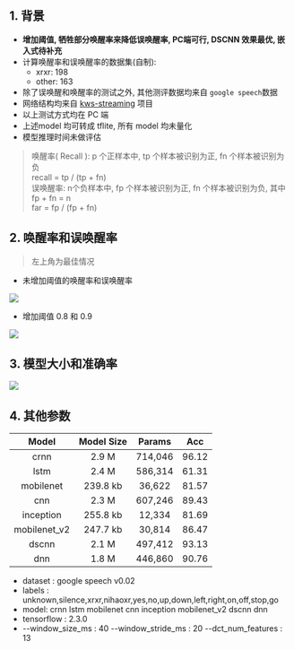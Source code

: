 ## 1. 背景
- **增加阈值, 牺牲部分唤醒率来降低误唤醒率, PC端可行, DSCNN 效果最优, 嵌入式待补充**
- 计算唤醒率和误唤醒率的数据集(自制):
    - xrxr: 198
    - other: 163
- 除了误唤醒和唤醒率的测试之外, 其他测评数据均来自 `google speech`数据
- 网络结构均来自 [kws-streaming](https://github.com/google-research/google-research/tree/master/kws_streaming) 项目
- 以上测试方式均在 PC 端
- 上述model 均可转成 tflite, 所有 model 均未量化
- 模型推理时间未做评估


> 唤醒率( Recall ): p 个正样本中, tp 个样本被识别为正, fn 个样本被识别为负    
> recall = tp / (tp + fn)  
> 误唤醒率: n个负样本中, fp 个样本被识别为正, fn 个样本被识别为负, 其中 fp + fn = n  
>  far = fp /  (fp + fn)

## 2. 唤醒率和误唤醒率

> 左上角为最佳情况

- 未增加阈值的唤醒率和误唤醒率

![](https://gitee.com/lebhoryi/PicGoPictureBed/raw/master/img/20200801182357.png)

- 增加阈值 0.8 和 0.9

![](https://gitee.com/lebhoryi/PicGoPictureBed/raw/master/img/20200801182344.png)

## 3. 模型大小和准确率

![](https://gitee.com/lebhoryi/PicGoPictureBed/raw/master/img/20200801182518.png)

## 4. 其他参数

|    Model     | Model Size | Params  |  Acc  |
| :----------: | :--------: | :-----: | :---: |
|     crnn     |   2.9 M    | 714,046 | 96.12 |
|     lstm     |   2.4 M    | 586,314 | 61.31 |
|  mobilenet   |  239.8 kb  | 36,622  | 81.57 |
|     cnn      |   2.3 M    | 607,246 | 89.43 |
|  inception   |  255.8 kb  | 12,334  | 81.69 |
| mobilenet_v2 |  247.7 kb  | 30,814  | 86.47 |
|    dscnn     |   2.1 M    | 497,412 | 93.13 |
|     dnn      |   1.8 M    | 446,860 | 90.76 |

- dataset : google speech v0.02
- labels : unknown,silence,xrxr,nihaoxr,yes,no,up,down,left,right,on,off,stop,go
- model: crnn lstm mobilenet cnn inception mobilenet_v2 dscnn dnn
- tensorflow : 2.3.0
- --window_size_ms : 40 
--window_stride_ms : 20 
--dct_num_features : 13
